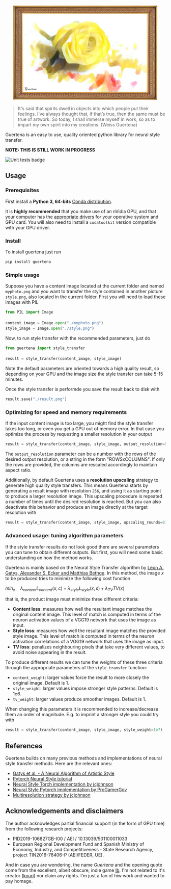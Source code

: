 <div align="center">
  <img src="https://raw.githubusercontent.com/albarji/guertena/master/docs/img/guertenaLogo.png" height="300"><br>
</div>

> It's said that spirits dwell in objects into which people put their feelings. I've always thought that, if that’s true, then the same must be true of artwork. So today, I shall immerse myself in work, so as to impart my own spirit into my creations.
> (Weiss Guertena)

Guertena is an easy to use, quality oriented python library for neural style transfer.

**NOTE: THIS IS STILL WORK IN PROGRESS**

![Unit tests badge](https://github.com/albarji/guertena/actions/workflows/tests.yml/badge.svg)

## Usage

### Prerequisites

First install a **Python 3, 64-bits** [Conda distribution](https://anaconda.org/anaconda/python).

It is **highly recommended** that you make use of an nVidia GPU, and that your computer has the [appropriate drivers](http://www.nvidia.com//Download/index.aspx) for your operative system and GPU card. You will also need to install a `cudatoolkit` version compatible with your GPU driver.

### Install

To install guertena just run

```python
pip install guertena
```

### Simple usage

Suppose you have a content image located at the current folder and named `myphoto.png` and you want to transfer the style contained in another picture `style.png`, also located in the current folder. First you will need to load these images with PIL

```python
from PIL import Image

content_image = Image.open("./myphoto.png")
style_image = Image.open("./style.png")
```

Now, to run style transfer with the recommended parameters, just do

```python
from guertena import style_transfer

result = style_transfer(content_image, style_image)
```

Note the default parameters are oriented towards a high quality result, so depending on your GPU and the image size the style transfer can take 5-15 minutes.

Once the style transfer is performde you save the result back to disk with

```python
result.save("./result.png")
```

### Optimizing for speed and memory requirements

If the input content image is too large, you might find the style transfer takes too long, or even you get a GPU out of memory error. In that case you optimize the process by requesting a smaller resolution in your output

```python
result = style_transfer(content_image, style_image, output_resolution=512)
```

The `output_resolution` parameter can be a number with the rows of the desired output resolution, or a string in the form "ROWSxCOLUMNS". If only the rows are provided, the columns are rescaled accordingly to maintain aspect ratio.

Additionally, by default Guertena uses a **resolution upscaling** strategy to generate high quality style transfers. This means Guertena starts by generating a result image with resolution `256`, and using it as starting point to produce a larger resolution image. This upscaling procedure is repeated a number of times until the desired resolution is reached. But you can also deactivate this behavior and produce an image directly at the target resolution with

```python
result = style_transfer(content_image, style_image, upscaling_rounds=0)
```

### Advanced usage: tuning algorithm parameters

If the style transfer results do not look good there are several parameters you can tune to obtain different outputs. But first, you will need some basic understanding on how the method works.

Guertena is mainly based on the Neural Style Transfer algorithm by [Leon A. Gatys, Alexander S. Ecker and Matthias Bethge](https://arxiv.org/abs/1508.06576). In this method, the image $x$ to be produced tries to minimize the following cost function

$min_x \quad \lambda_{content} L_{content}(x, c) + \lambda_{style} L_{style}(x, s) + \lambda_{TV} TV(x)$

<!-- <img src="https://render.githubusercontent.com/render/math?math=\Huge \min_x \lambda_{content} L_{content}(x, c) %2B \lambda_{style} L_{style}(x, s) %2B \lambda_{TV} TV(x)">
-->

that is, the product image must minimize three different criteria:

* **Content loss**: measures how well the resultant image matches the original content image. This level of match is computed in terms of the neuron activation values of a VGG19 network that uses the image as input.
* **Style loss**: measures how well the resultant image matches the provided style image. This level of match is computed in terms of the neuron activation correlations of a VGG19 network that uses the image as input.
* **TV loss**: penalizes neighbouring pixels that take very different values, to avoid noise appearing in the result.

To produce different results we can tune the weights of these three criteria through the appropriate parameters of the `style_transfer` function:

* `content_weight`: larger values force the result to more closely the original image. Default is 1.
* `style_weight`: larger values impose stronger style patterns. Default is 1e6.
* `tv_weight`: larger values produce smoother images. Default is 1.

When changing this parameters it is recommended to increase/decrease them an order of magnitude. E.g. to imprint a stronger style you could try with

```python
result = style_transfer(content_image, style_image, style_weight=1e7)
```

## References

Guertena builds on many previous methods and implementations of neural style transfer methods. Here are the relevant ones:

* [Gatys et al. - A Neural Algorithm of Artistic Style](https://arxiv.org/abs/1508.06576)
* [Pytorch Neural Style tutorial](https://pytorch.org/tutorials/advanced/neural_style_tutorial.html)
* [Neural Style Torch implementation by jcjohnson](https://github.com/jcjohnson/neural-style)
* [Neural Style Pytorch implementation by ProGamerGov](https://github.com/ProGamerGov/neural-style-pt)
* [Multiresolution strategy by jcjohnson](https://gist.github.com/jcjohnson/ca1f29057a187bc7721a3a8c418cc7db)

## Acknowledgements and disclaimers

The author acknowledges partial financial support (in the form of GPU time) from the following research projects:

* PID2019-106827GB-I00 / AEI / 10.13039/501100011033
* European Regional Development Fund and Spanish Ministry of Economy, Industry, and Competitiveness - State Research Agency, project TIN2016-76406-P (AEI/FEDER, UE).

And in case you are wondering, the name *Guertena* and the opening quote come from the excellent, albeit obscure, indie game [Ib](https://vgperson.com/games/ib.htm). I'm not related to it's creator ([kouri](http://kouri.kuchinawa.com/)) nor claim any rights. I'm just a fan of hiw work and wanted to pay homage.
